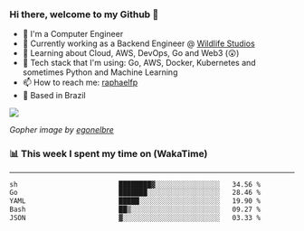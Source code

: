 ### Hi there, welcome to my Github 👋

- 📖 I'm a Computer Engineer
- 🔭 Currently working as a Backend Engineer @ [Wildlife Studios](https://wildlifestudios.com/)
- 🌱 Learning about Cloud, AWS, DevOps, Go and Web3 (😲)
- 🚀 Tech stack that I'm using: Go, AWS, Docker, Kubernetes and sometimes Python and Machine Learning
- 📫 How to reach me: [raphaelfp](https://linkedin.com/in/raphaelfp)
- 🏡 Based in Brazil

![](https://github.com/raphaelfp/gophers/blob/master/.thumb/animation/morning-coffee-3x.gif)

*Gopher image by [egonelbre](https://github.com/egonelbre/)*

### 📊 This week I spent my time on (WakaTime)

---

<!--START_SECTION:waka-->

```txt
sh                         ████████▓░░░░░░░░░░░░░░░░   34.56 %
Go                         ███████░░░░░░░░░░░░░░░░░░   28.46 %
YAML                       █████░░░░░░░░░░░░░░░░░░░░   19.90 %
Bash                       ██▒░░░░░░░░░░░░░░░░░░░░░░   09.27 %
JSON                       ▓░░░░░░░░░░░░░░░░░░░░░░░░   03.33 %
```

<!--END_SECTION:waka-->
